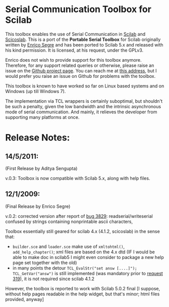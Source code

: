 Serial Communication Toolbox for Scilab
=======================================

This toolbox enables the use of Serial Communication in
[Scilab](http://www.scilab.org/) and [Scicoslab](http://www.scicoslab.org/).
This is a port of the __Portable Serial Toolbox__ for Scilab originally written
by [Enrico Segre](http://www.weizmann.ac.il/home/fesegre/) and has been ported 
to Scilab 5.x and released with his kind permission. It is licensed, at his 
request, under the GPLv3. 

Enrico does not wish to provide support for this
toolbox anymore. Therefore, for any support related queries or otherwise,
please raise an issue on the
[Github project page](https://github.com/sengupta/Scilab-Serial/).
You can reach me at [this address](mailto:aditya@sengupta.me), but I would
prefer you raise an issue on Github for problems with the toolbox. 

This toolbox is known to have worked so far on Linux based systems and on
Windows (up till Windows 7). 

The implementation via TCL wrappers is certainly suboptimal, but shouldn't be such
a penalty, given the low bandwidth and the intrinsic asynchronous mode of serial 
communication. And mainly, it relieves the developer from supporting many platforms 
at once. 

Release Notes: 
==============

14/5/2011: 
----------
(First Release by Aditya Sengupta) 

v.0.3: Toolbox is now compatible with Scilab 5.x, along with help files. 

12/1/2009:
----------
(Final Release by Enrico Segre)

v.0.2: corrected version after report of [bug
3829](http://bugzilla.scilab.org/show_bug.cgi?id=3829): readserial/writeserial
confused by strings containing nonprintable ascii characters, 

Toolbox essentially still geared for scilab 4.x (4.1.2, scicoslab) in the sense that:

- ``builder.sce`` and ``loader.sce`` make use of ``xmltohtml()``, ``add_help_chapter()``; xml files are based on the 4.x dtd (IF I would be able to make doc in scilab5 I might even consider to package a new help page set together with the old)
- in many points the detour ``TCL_EvalStr("set answ [....]");
  TCL_GetVar("answ")`` is still implemented (was mandatory prior to [request
319](http://requestzilla.scilab.org/show_bug.cgi?id=319)), it is not required
since scilab 4.1.2
 
However, the toolbox is reported to work with Scilab 5.0.2 final [I suppose,
without help pages readable in the help widget, but that's minor; html files
provided, anyway]
